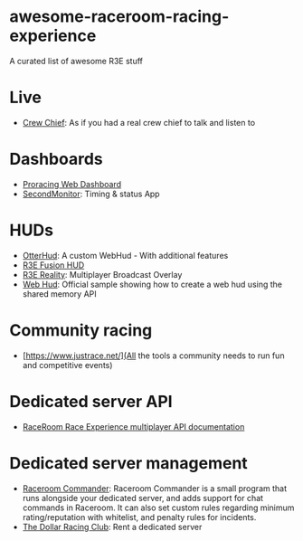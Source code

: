 # awesome-raceroom-racing-experience
A curated list of awesome R3E stuff


# Live

* [Crew Chief](http://thecrewchief.org/): As if you had a real crew chief to talk and listen to

# Dashboards

* [Proracing Web Dashboard](http://telemetry.justrace.net/)
* [SecondMonitor](https://forum.sector3studios.com/index.php?threads/secondmonitor-timing-status-app.9587/): Timing & status App

# HUDs

* [OtterHud](https://forum.sector3studios.com/index.php?threads/otterhud-a-custom-webhud-with-additional-features.13152/): A custom WebHud - With additional features
* [R3E Fusion HUD](https://forum.sector3studios.com/index.php?threads/r3e-fusion-hud.12979/)
* [R3E Reality](https://forum.sector3studios.com/index.php?threads/r3e-reality-multiplayer-broadcast-overlay.12061/): Multiplayer Broadcast Overlay
* [Web Hud](https://github.com/sector3studios/webhud): Official sample showing how to create a web hud using the shared memory API

# Community racing

* [https://www.justrace.net/](All the tools a community needs to run fun and competitive events)


# Dedicated server API

* [RaceRoom Race Experience multiplayer API documentation](https://www.notion.so/RaceRoom-Race-Experience-multiplayer-API-documentation-adc61a49f84242f584ea74c9eb034ad3)

# Dedicated server management

* [Raceroom Commander](https://gitlab.com/Koenvh/raceroom-commander): Raceroom Commander is a small program that runs alongside your dedicated server, and adds support for
chat commands in Raceroom. It can also set custom rules regarding minimum rating/reputation with
whitelist, and penalty rules for incidents.
* [The Dollar Racing Club](https://dollarracing.club): Rent a dedicated server
